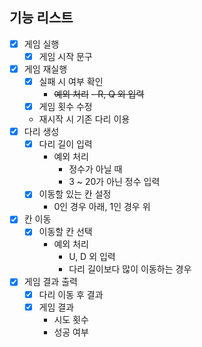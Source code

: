 ## 기능 리스트
- [x] 게임 실행
    - [x] 게임 시작 문구
- [x] 게임 재실행
  - [x] 실패 시 여부 확인
    - ~~예외 처리~~
      ~~- R, Q 외 입력~~
  - [X] 게임 횟수 수정
  - 재시작 시 기존 다리 이용
- [x] 다리 생성
  - [x] 다리 길이 입력
    - 예외 처리
      - 정수가 아닐 때
      - 3 ~ 20가 아닌 정수 입력
  - [x] 이동할 있는 칸 설정
    - 0인 경우 아래, 1인 경우 위
- [x] 칸 이동
  - [x] 이동할 칸 선택
    - 예외 처리
      - U, D 외 입력
      - 다리 길이보다 많이 이동하는 경우
- [x] 게임 결과 출력
  - [x] 다리 이동 후 결과
  - [x] 게임 결과
    - 시도 횟수
    - 성공 여부